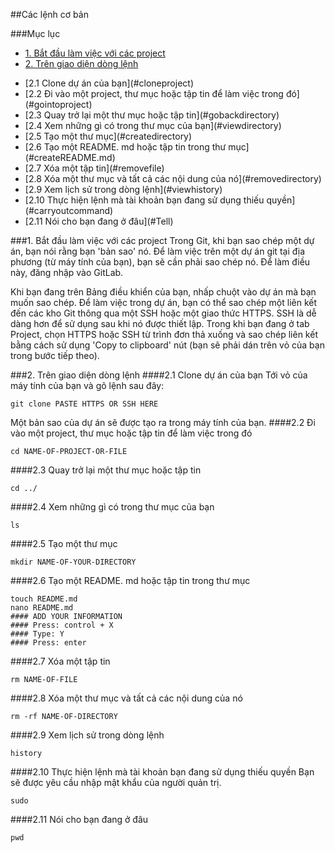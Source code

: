 ##Các lệnh cơ bản

###Mục lục
 
- [1. Bắt đầu làm việc với các project](#startworking)
- [2. Trên giao diện dòng lệnh](#commandline)
<ul>
<li>[2.1 Clone dự án của bạn](#cloneproject)</li> 
<li>[2.2 Đi vào một project, thư mục hoặc tập tin để làm việc trong đó](#gointoproject)</li> 
<li>[2.3 Quay trở lại một thư mục hoặc tập tin](#gobackdirectory)</li> 
<li>[2.4 Xem những gì có trong thư mục của bạn](#viewdirectory)</li> 
<li>[2.5 Tạo một thư mục](#createdirectory)</li> 
<li>[2.6 Tạo một README. md hoặc tập tin trong thư mục](#createREADME.md)</li> 
<li>[2.7 Xóa một tập tin](#removefile)</li> 
<li>[2.8 Xóa một thư mục và tất cả các nội dung của nó](#removedirectory)</li> 
<li>[2.9 Xem lịch sử trong dòng lệnh](#viewhistory)</li>
<li>[2.10 Thực hiện lệnh mà tài khoản bạn đang sử dụng thiếu quyền](#carryoutcommand)</li>
<li>[2.11 Nói cho bạn đang ở đâu](#Tell)</li>
</ul>

<a name="startworking"></a>
###1. Bắt đầu làm việc với các project
Trong Git, khi bạn sao chép một dự án, bạn nói rằng bạn 'bản sao' nó. Để làm việc trên một dự án git tại địa phương (từ máy tính của bạn), bạn sẽ cần phải sao chép nó. Để làm điều này, đăng nhập vào GitLab. 

Khi bạn đang trên Bảng điều khiển của bạn, nhấp chuột vào dự án mà bạn muốn sao chép. Để làm việc trong dự án, bạn có thể sao chép một liên kết đến các kho Git thông qua một SSH hoặc một giao thức HTTPS. SSH là dễ dàng hơn để sử dụng sau khi nó được thiết lập. Trong khi bạn đang ở tab Project, chọn HTTPS hoặc SSH từ trình đơn thả xuống và sao chép liên kết bằng cách sử dụng 'Copy to clipboard' nút (bạn sẽ phải dán trên vỏ của bạn trong bước tiếp theo).

<a name="commandline"></a>
###2. Trên giao diện dòng lệnh
<a name="cloneproject"></a>
####2.1 Clone dự án của bạn
Tới vỏ của máy tính của bạn và gõ lệnh sau đây:
```
git clone PASTE HTTPS OR SSH HERE
```
Một bản sao của dự án sẽ được tạo ra trong máy tính của bạn.
<a name="gointoproject"></a>
####2.2 Đi vào một project, thư mục hoặc tập tin để làm việc trong đó
```
cd NAME-OF-PROJECT-OR-FILE
```
<a name="gobackdirectory"></a>
####2.3 Quay trở lại một thư mục hoặc tập tin
```
cd ../
```
<a name="viewdirectory"></a>
####2.4 Xem những gì có trong thư mục của bạn
```
ls
```
<a name="createdirectory"></a>
####2.5 Tạo một thư mục
```
mkdir NAME-OF-YOUR-DIRECTORY
```
<a name="createREADME.md"></a>
####2.6 Tạo một README. md hoặc tập tin trong thư mục
```
touch README.md
nano README.md
#### ADD YOUR INFORMATION
#### Press: control + X
#### Type: Y
#### Press: enter
```
<a name="removefile"></a>
####2.7 Xóa một tập tin
```
rm NAME-OF-FILE
```
<a name="#removedfirectory"></a>
####2.8 Xóa một thư mục và tất cả các nội dung của nó
```
rm -rf NAME-OF-DIRECTORY
```
<a name="viewhistory"></a>
####2.9 Xem lịch sử trong dòng lệnh
```
history
```
<a name="caryoutcommand"></a>
####2.10 Thực hiện lệnh mà tài khoản bạn đang sử dụng thiếu quyền
Bạn sẽ được yêu cầu nhập mật khẩu của người quản trị.
```
sudo
```
<a name="Tell"></a>
####2.11 Nói cho bạn đang ở đâu
```
pwd
```
